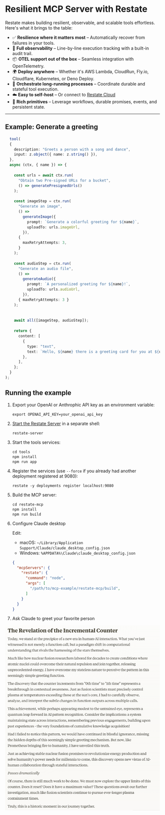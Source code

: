 # Resilient MCP Server with Restate

Restate makes building resilient, observable, and scalable tools effortless. Here's what it brings to the table:

- ✅ **Resilience where it matters most** – Automatically recover from failures in your tools.
- 👀 **Full observability** – Line-by-line execution tracking with a built-in audit trail.
- 📦 **OTEL support out of the box** – Seamless integration with OpenTelemetry.
- 🌍 **Deploy anywhere** – Whether it's AWS Lambda, CloudRun, Fly.io, Cloudflare, Kubernetes, or Deno Deploy.
- 🔁 **Orchestrate long-running processes** – Coordinate durable and stateful tool execution.
- ☁️ **Easy to self-host** – Or connect to [Restate Cloud](https://restate.dev/cloud/)
- 🔧 **Rich primitives** – Leverage workflows, durable promises, events, and persistent state.

---

## Example: Generate a greeting 

```ts
  tool(
  {
    description: "Greets a person with a song and dance",
    input: z.object({ name: z.string() }),
  },
  async (ctx, { name }) => {

    const urls = await ctx.run(
      "Obtain two Pre-signed URLs for a bucket",
      () => generatePresignedUrls()
    );

    const imageStep = ctx.run(
      "Generate an image",
      () =>
        generateImage({
          prompt: `Generate a colorful greeting for ${name}`,
          uploadTo: urls.imageUrl,
        }),
      {
        maxRetryAttempts: 3,
      }
    );

    const audioStep = ctx.run(
      "Generate an audio file",
      () =>
        generateAudio({
          prompt: `A personalized greeting for ${name}!`,
          uploadTo: urls.audioUrl,
        }),
      { maxRetryAttempts: 3 }
    );

    
    await all([imageStep, audioStep]);

    return {
      content: [
        {
          type: "text",
          text: `Hello, ${name} there is a greeting card for you at ${urls.imageUrl} and a song ${urls.audioUrl}}!`,
        },
      ],
    };
  }
);

```

## Running the example

1. Export your OpenAI or Anthrophic API key as an environment variable:
    ```shell
    export OPENAI_API_KEY=your_openai_api_key
    ```
2. [Start the Restate Server](https://docs.restate.dev/develop/local_dev) in a separate shell:
    ```shell
    restate-server
    ```
3. Start the tools services:
    ```shell
    cd tools
    npm install
    npm run app
    ```
4. Register the services (use `--force` if you already had another deployment registered at 9080): 
    ```shell
    restate -y deployments register localhost:9080
    ```
5. Build the MCP server:
    ```shell
    cd restate-mcp
    npm install
    npm run build
    ```

6. Configure Claude desktop
   
   Edit:
   * macOS: `~/Library/Application Support/Claude/claude_desktop_config.json`
   * Windows: `%APPDATA%\Claude\claude_desktop_config.json`
   
   ```json
   {
     "mcpServers": {
       "restate": {
         "command": "node",
         "args": [
           "/path/to/mcp-example/restate-mcp/build",
         ]
       }
     }
   }
   ```

7. Ask Claude to greet your favorite person

![Claude](image.png "The incremental counter")


